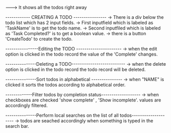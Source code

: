 ---> It shows all the todos right away

------------  CREATING A TODO  ----------------
-> There is a div below the todo list which has 2 input fields.
-> First inputfield which is labeled as 'TaskName' is to get the todo name.
-> Second inputfiled which is labeled as 'Task Completed?' is to get a boolean value.
-> there is a button 'CreateTodo'  to create the todo.

----------------Editing the TODO ----------------------
-> when the edit option is clicked in the todo record the value of the 'Complete' changes.

---------------Deleting a TODO--------------------------
-> when the delete option is clicked in the todo record the todo record will be deleted.

---------------Sort todos in alphabetical ---------------
-> when "NAME" is clicked it sorts the todos according to alphabetical order.

-------------Filter todos by completion status-------------------
-> when checkboxes are checked 'show complete' , 'Show incomplete'. values are accordingly filtered.

---------------Perform local searches on the list of all todos--------------------
-> todos are seached accordingly when something is typed in the search bar.
